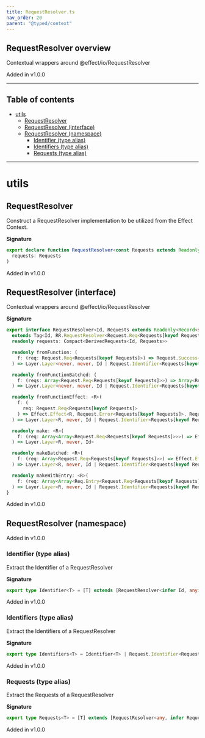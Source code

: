 ```yaml
---
title: RequestResolver.ts
nav_order: 20
parent: "@typed/context"
---
```


## RequestResolver overview

Contextual wrappers around @effect/io/RequestResolver

Added in v1.0.0

---

<h2 class="text-delta">Table of contents</h2>

- [utils](#utils)
  - [RequestResolver](#requestresolver)
  - [RequestResolver (interface)](#requestresolver-interface)
  - [RequestResolver (namespace)](#requestresolver-namespace)
    - [Identifier (type alias)](#identifier-type-alias)
    - [Identifiers (type alias)](#identifiers-type-alias)
    - [Requests (type alias)](#requests-type-alias)

---

# utils

## RequestResolver

Construct a RequestResolver implementation to be utilized from the Effect Context.

**Signature**

```ts
export declare function RequestResolver<const Requests extends Readonly<Record<string, Request<any, any, any>>>>(
  requests: Requests
)
```

Added in v1.0.0

## RequestResolver (interface)

Contextual wrappers around @effect/io/RequestResolver

**Signature**

```ts
export interface RequestResolver<Id, Requests extends Readonly<Record<string, Request<any, any, any>>>>
  extends Tag<Id, RR.RequestResolver<Request.Req<Requests[keyof Requests]>>> {
  readonly requests: Compact<DerivedRequests<Id, Requests>>

  readonly fromFunction: (
    f: (req: Request.Req<Requests[keyof Requests]>) => Request.Success<Requests[keyof Requests]>
  ) => Layer.Layer<never, never, Id | Request.Identifier<Requests[keyof Requests]>>

  readonly fromFunctionBatched: (
    f: (reqs: Array<Request.Req<Requests[keyof Requests]>>) => Array<Request.Success<Requests[keyof Requests]>>
  ) => Layer.Layer<never, never, Id | Request.Identifier<Requests[keyof Requests]>>

  readonly fromFunctionEffect: <R>(
    f: (
      req: Request.Req<Requests[keyof Requests]>
    ) => Effect.Effect<R, Request.Error<Requests[keyof Requests]>, Request.Success<Requests[keyof Requests]>>
  ) => Layer.Layer<R, never, Id | Request.Identifier<Requests[keyof Requests]>>

  readonly make: <R>(
    f: (req: Array<Array<Request.Req<Requests[keyof Requests]>>>) => Effect.Effect<R, never, void>
  ) => Layer.Layer<R, never, Id>

  readonly makeBatched: <R>(
    f: (req: Array<Request.Req<Requests[keyof Requests]>>) => Effect.Effect<R, never, void>
  ) => Layer.Layer<R, never, Id | Request.Identifier<Requests[keyof Requests]>>

  readonly makeWithEntry: <R>(
    f: (req: Array<Array<Req.Entry<Request.Req<Requests[keyof Requests]>>>>) => Effect.Effect<R, never, void>
  ) => Layer.Layer<R, never, Id | Request.Identifier<Requests[keyof Requests]>>
}
```

Added in v1.0.0

## RequestResolver (namespace)

Added in v1.0.0

### Identifier (type alias)

Extract the Identifier of a RequestResolver

**Signature**

```ts
export type Identifier<T> = [T] extends [RequestResolver<infer Id, any>] ? Id : never
```

Added in v1.0.0

### Identifiers (type alias)

Extract the Identifiers of a RequestResolver

**Signature**

```ts
export type Identifiers<T> = Identifier<T> | Request.Identifier<Requests<T>>
```

Added in v1.0.0

### Requests (type alias)

Extract the Requests of a RequestResolver

**Signature**

```ts
export type Requests<T> = [T] extends [RequestResolver<any, infer Requests>] ? Requests : never
```

Added in v1.0.0
